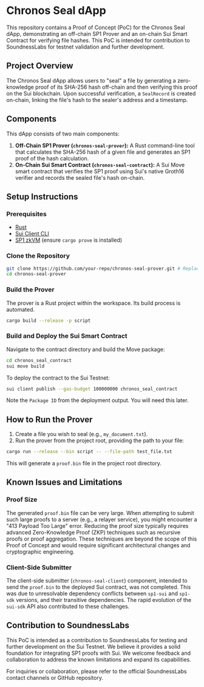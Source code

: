 # Chronos Seal dApp

This repository contains a Proof of Concept (PoC) for the Chronos Seal dApp, demonstrating an off-chain SP1 Prover and an on-chain Sui Smart Contract for verifying file hashes. This PoC is intended for contribution to SoundnessLabs for testnet validation and further development.

## Project Overview

The Chronos Seal dApp allows users to "seal" a file by generating a zero-knowledge proof of its SHA-256 hash off-chain and then verifying this proof on the Sui blockchain. Upon successful verification, a `SealRecord` is created on-chain, linking the file's hash to the sealer's address and a timestamp.

## Components

This dApp consists of two main components:

1.  **Off-Chain SP1 Prover (`chronos-seal-prover`):** A Rust command-line tool that calculates the SHA-256 hash of a given file and generates an SP1 proof of the hash calculation.
2.  **On-Chain Sui Smart Contract (`chronos-seal-contract`):** A Sui Move smart contract that verifies the SP1 proof using Sui's native Groth16 verifier and records the sealed file's hash on-chain.

## Setup Instructions

### Prerequisites

*   [Rust](https://www.rust-lang.org/tools/install)
*   [Sui Client CLI](https://docs.sui.io/guides/developer/getting-started/sui-install)
*   [SP1 zkVM](https://github.com/succinctlabs/sp1) (ensure `cargo prove` is installed)

### Clone the Repository

```bash
git clone https://github.com/your-repo/chronos-seal-prover.git # Replace with actual repo URL
cd chronos-seal-prover
```

### Build the Prover

The prover is a Rust project within the workspace. Its build process is automated.

```bash
cargo build --release -p script
```

### Build and Deploy the Sui Smart Contract

Navigate to the contract directory and build the Move package:

```bash
cd chronos_seal_contract
sui move build
```

To deploy the contract to the Sui Testnet:

```bash
sui client publish --gas-budget 100000000 chronos_seal_contract
```

Note the `Package ID` from the deployment output. You will need this later.

## How to Run the Prover

1.  Create a file you wish to seal (e.g., `my_document.txt`).
2.  Run the prover from the project root, providing the path to your file:

```bash
cargo run --release --bin script -- --file-path test_file.txt
```

This will generate a `proof.bin` file in the project root directory.

## Known Issues and Limitations

### Proof Size

The generated `proof.bin` file can be very large. When attempting to submit such large proofs to a server (e.g., a relayer service), you might encounter a "413 Payload Too Large" error. Reducing the proof size typically requires advanced Zero-Knowledge Proof (ZKP) techniques such as recursive proofs or proof aggregation. These techniques are beyond the scope of this Proof of Concept and would require significant architectural changes and cryptographic engineering.

### Client-Side Submitter

The client-side submitter (`chronos-seal-client`) component, intended to send the `proof.bin` to the deployed Sui contract, was not completed. This was due to unresolvable dependency conflicts between `sp1-sui` and `sp1-sdk` versions, and their transitive dependencies. The rapid evolution of the `sui-sdk` API also contributed to these challenges.

## Contribution to SoundnessLabs

This PoC is intended as a contribution to SoundnessLabs for testing and further development on the Sui Testnet. We believe it provides a solid foundation for integrating SP1 proofs with Sui. We welcome feedback and collaboration to address the known limitations and expand its capabilities.

For inquiries or collaboration, please refer to the official SoundnessLabs contact channels or GitHub repository.
